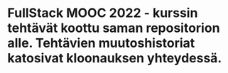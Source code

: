 # FullStack MOOC 2022 - kurssin tehtävät koottu saman repositorion alle. Tehtävien muutoshistoriat katosivat kloonauksen yhteydessä.

